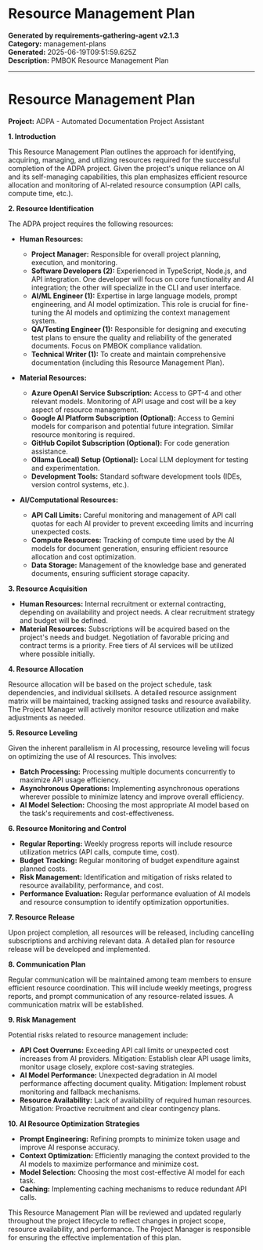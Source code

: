 # Resource Management Plan

**Generated by requirements-gathering-agent v2.1.3**  
**Category:** management-plans  
**Generated:** 2025-06-19T09:51:59.625Z  
**Description:** PMBOK Resource Management Plan

---

# Resource Management Plan

**Project:** ADPA - Automated Documentation Project Assistant

**1. Introduction**

This Resource Management Plan outlines the approach for identifying, acquiring, managing, and utilizing resources required for the successful completion of the ADPA project.  Given the project's unique reliance on AI and its self-managing capabilities, this plan emphasizes efficient resource allocation and monitoring of AI-related resource consumption (API calls, compute time, etc.).

**2. Resource Identification**

The ADPA project requires the following resources:

* **Human Resources:**
    * **Project Manager:** Responsible for overall project planning, execution, and monitoring.
    * **Software Developers (2):**  Experienced in TypeScript, Node.js, and API integration. One developer will focus on core functionality and AI integration; the other will specialize in the CLI and user interface.
    * **AI/ML Engineer (1):** Expertise in large language models, prompt engineering, and AI model optimization.  This role is crucial for fine-tuning the AI models and optimizing the context management system.
    * **QA/Testing Engineer (1):** Responsible for designing and executing test plans to ensure the quality and reliability of the generated documents. Focus on PMBOK compliance validation.
    * **Technical Writer (1):** To create and maintain comprehensive documentation (including this Resource Management Plan).

* **Material Resources:**
    * **Azure OpenAI Service Subscription:** Access to GPT-4 and other relevant models.  Monitoring of API usage and cost will be a key aspect of resource management.
    * **Google AI Platform Subscription (Optional):** Access to Gemini models for comparison and potential future integration. Similar resource monitoring is required.
    * **GitHub Copilot Subscription (Optional):** For code generation assistance.
    * **Ollama (Local) Setup (Optional):** Local LLM deployment for testing and experimentation.
    * **Development Tools:**  Standard software development tools (IDEs, version control systems, etc.).


* **AI/Computational Resources:**
    * **API Call Limits:**  Careful monitoring and management of API call quotas for each AI provider to prevent exceeding limits and incurring unexpected costs.
    * **Compute Resources:** Tracking of compute time used by the AI models for document generation, ensuring efficient resource allocation and cost optimization.
    * **Data Storage:**  Management of the knowledge base and generated documents, ensuring sufficient storage capacity.


**3. Resource Acquisition**

* **Human Resources:** Internal recruitment or external contracting, depending on availability and project needs.  A clear recruitment strategy and budget will be defined.
* **Material Resources:**  Subscriptions will be acquired based on the project's needs and budget.  Negotiation of favorable pricing and contract terms is a priority.  Free tiers of AI services will be utilized where possible initially.

**4. Resource Allocation**

Resource allocation will be based on the project schedule, task dependencies, and individual skillsets.  A detailed resource assignment matrix will be maintained, tracking assigned tasks and resource availability.  The Project Manager will actively monitor resource utilization and make adjustments as needed.

**5. Resource Leveling**

Given the inherent parallelism in AI processing, resource leveling will focus on optimizing the use of AI resources.  This involves:

* **Batch Processing:**  Processing multiple documents concurrently to maximize API usage efficiency.
* **Asynchronous Operations:**  Implementing asynchronous operations wherever possible to minimize latency and improve overall efficiency.
* **AI Model Selection:**  Choosing the most appropriate AI model based on the task's requirements and cost-effectiveness.


**6. Resource Monitoring and Control**

* **Regular Reporting:**  Weekly progress reports will include resource utilization metrics (API calls, compute time, cost).
* **Budget Tracking:**  Regular monitoring of budget expenditure against planned costs.
* **Risk Management:**  Identification and mitigation of risks related to resource availability, performance, and cost.
* **Performance Evaluation:**  Regular performance evaluation of AI models and resource consumption to identify optimization opportunities.


**7. Resource Release**

Upon project completion, all resources will be released, including cancelling subscriptions and archiving relevant data.  A detailed plan for resource release will be developed and implemented.

**8. Communication Plan**

Regular communication will be maintained among team members to ensure efficient resource coordination.  This will include weekly meetings, progress reports, and prompt communication of any resource-related issues.  A communication matrix will be established.

**9. Risk Management**

Potential risks related to resource management include:

* **API Cost Overruns:**  Exceeding API call limits or unexpected cost increases from AI providers. Mitigation:  Establish clear API usage limits, monitor usage closely, explore cost-saving strategies.
* **AI Model Performance:**  Unexpected degradation in AI model performance affecting document quality. Mitigation:  Implement robust monitoring and fallback mechanisms.
* **Resource Availability:**  Lack of availability of required human resources. Mitigation:  Proactive recruitment and clear contingency plans.


**10.  AI Resource Optimization Strategies**

* **Prompt Engineering:**  Refining prompts to minimize token usage and improve AI response accuracy.
* **Context Optimization:**  Efficiently managing the context provided to the AI models to maximize performance and minimize cost.
* **Model Selection:**  Choosing the most cost-effective AI model for each task.
* **Caching:**  Implementing caching mechanisms to reduce redundant API calls.


This Resource Management Plan will be reviewed and updated regularly throughout the project lifecycle to reflect changes in project scope, resource availability, and performance.  The Project Manager is responsible for ensuring the effective implementation of this plan.
